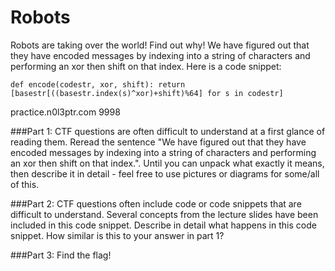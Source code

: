 # Robots

Robots are taking over the world! Find out why! We have figured out that they have encoded 
messages by indexing into a string of characters and performing an xor then shift on that 
index. Here is a code snippet:

    def encode(codestr, xor, shift): return [basestr[((basestr.index(s)^xor)+shift)%64] for s in codestr]

practice.n0l3ptr.com 9998


###Part 1:
CTF questions are often difficult to understand at a first glance of reading them. Reread 
the sentence "We have figured out that they have encoded messages by indexing into a string 
of characters and performing an xor then shift on that index.". Until you can unpack what 
exactly it means, then describe it in detail - feel free to use pictures or diagrams for 
some/all of this.

###Part 2:
CTF questions often include code or code snippets that are difficult to understand. Several 
concepts from the lecture slides have been included in this code snippet. Describe in detail 
what happens in this code snippet. How similar is this to your answer in part 1?

###Part 3:
Find the flag!
